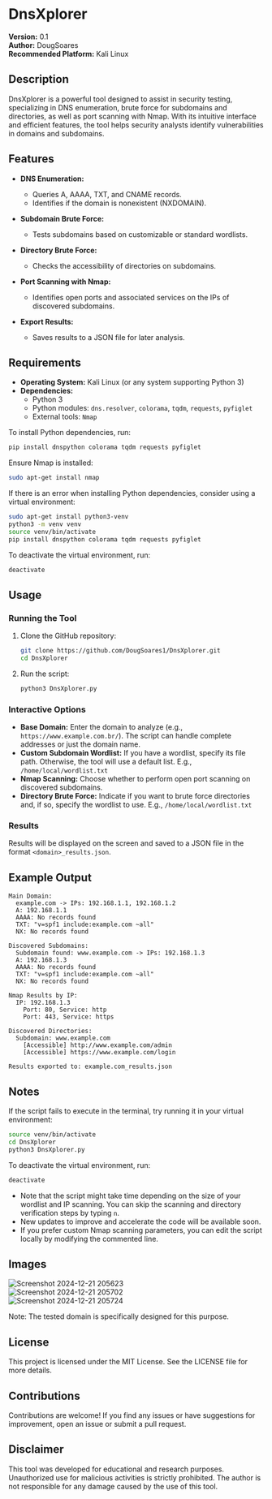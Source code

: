 # DnsXplorer

**Version:** 0.1  
**Author:** DougSoares  
**Recommended Platform:** Kali Linux  

## Description  

DnsXplorer is a powerful tool designed to assist in security testing, specializing in DNS enumeration, brute force for subdomains and directories, as well as port scanning with Nmap. With its intuitive interface and efficient features, the tool helps security analysts identify vulnerabilities in domains and subdomains.  

## Features  

- **DNS Enumeration:**  
  - Queries A, AAAA, TXT, and CNAME records.  
  - Identifies if the domain is nonexistent (NXDOMAIN).  

- **Subdomain Brute Force:**  
  - Tests subdomains based on customizable or standard wordlists.  

- **Directory Brute Force:**  
  - Checks the accessibility of directories on subdomains.  

- **Port Scanning with Nmap:**  
  - Identifies open ports and associated services on the IPs of discovered subdomains.  

- **Export Results:**  
  - Saves results to a JSON file for later analysis.  

## Requirements  

- **Operating System:** Kali Linux (or any system supporting Python 3)  
- **Dependencies:**  
  - Python 3  
  - Python modules: `dns.resolver`, `colorama`, `tqdm`, `requests`, `pyfiglet`  
  - External tools: `Nmap`  

To install Python dependencies, run:  
```bash  
pip install dnspython colorama tqdm requests pyfiglet  
```  

Ensure Nmap is installed:  
```bash  
sudo apt-get install nmap  
```  

If there is an error when installing Python dependencies, consider using a virtual environment:  
```bash  
sudo apt-get install python3-venv  
python3 -m venv venv  
source venv/bin/activate  
pip install dnspython colorama tqdm requests pyfiglet  
```  

To deactivate the virtual environment, run:  
```bash  
deactivate  
```  

## Usage  

### Running the Tool  

1. Clone the GitHub repository:  
   ```bash  
   git clone https://github.com/DougSoares1/DnsXplorer.git  
   cd DnsXplorer  
   ```  

2. Run the script:  
   ```bash  
   python3 DnsXplorer.py  
   ```  

### Interactive Options  
- **Base Domain:** Enter the domain to analyze (e.g., `https://www.example.com.br/`). The script can handle complete addresses or just the domain name.  
- **Custom Subdomain Wordlist:** If you have a wordlist, specify its file path. Otherwise, the tool will use a default list. E.g., `/home/local/wordlist.txt`  
- **Nmap Scanning:** Choose whether to perform open port scanning on discovered subdomains.  
- **Directory Brute Force:** Indicate if you want to brute force directories and, if so, specify the wordlist to use. E.g., `/home/local/wordlist.txt`  

### Results  
Results will be displayed on the screen and saved to a JSON file in the format `<domain>_results.json`.  

## Example Output  
```plaintext  
Main Domain:  
  example.com -> IPs: 192.168.1.1, 192.168.1.2  
  A: 192.168.1.1  
  AAAA: No records found  
  TXT: "v=spf1 include:example.com ~all"  
  NX: No records found  

Discovered Subdomains:  
  Subdomain found: www.example.com -> IPs: 192.168.1.3  
  A: 192.168.1.3  
  AAAA: No records found  
  TXT: "v=spf1 include:example.com ~all"  
  NX: No records found  

Nmap Results by IP:  
  IP: 192.168.1.3  
    Port: 80, Service: http  
    Port: 443, Service: https  

Discovered Directories:  
  Subdomain: www.example.com  
    [Accessible] http://www.example.com/admin  
    [Accessible] https://www.example.com/login  

Results exported to: example.com_results.json  
```  

## Notes  

If the script fails to execute in the terminal, try running it in your virtual environment:  
```bash  
source venv/bin/activate  
cd DnsXplorer  
python3 DnsXplorer.py  
```  

To deactivate the virtual environment, run:  
```bash  
deactivate  
```  

- Note that the script might take time depending on the size of your wordlist and IP scanning. You can skip the scanning and directory verification steps by typing `n`.  
- New updates to improve and accelerate the code will be available soon.  
- If you prefer custom Nmap scanning parameters, you can edit the script locally by modifying the commented line.  

## Images  

![Screenshot 2024-12-21 205623](https://github.com/user-attachments/assets/5c945137-df83-4005-a76a-7c0ecb44f635)  
![Screenshot 2024-12-21 205702](https://github.com/user-attachments/assets/b8c50af9-1b8b-40a8-a952-9455af283c2a)  
![Screenshot 2024-12-21 205724](https://github.com/user-attachments/assets/9152e173-4460-4a18-8dbf-01dd5f828d10)  

Note: The tested domain is specifically designed for this purpose.  

## License  
This project is licensed under the MIT License. See the LICENSE file for more details.  

## Contributions  
Contributions are welcome! If you find any issues or have suggestions for improvement, open an issue or submit a pull request.  

## Disclaimer  
This tool was developed for educational and research purposes. Unauthorized use for malicious activities is strictly prohibited. The author is not responsible for any damage caused by the use of this tool.


